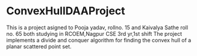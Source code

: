 # ConvexHullDAAProject
This is a project asigned to Pooja yadav, rollno. 15 and Kaivalya Sathe roll no. 65 both studying in RCOEM,Nagpur CSE 3rd yr,1st shift
The project implements a divide and conquer algorithm for finding the convex hull of a planar scattered point set.
